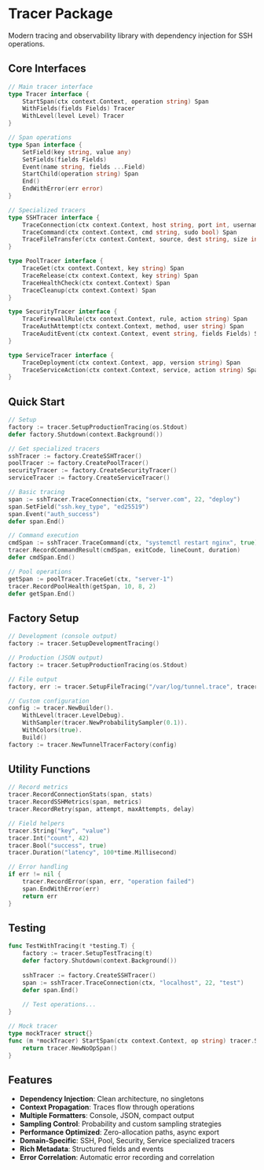 # Tracer Package

Modern tracing and observability library with dependency injection for SSH operations.

## Core Interfaces

```go
// Main tracer interface
type Tracer interface {
    StartSpan(ctx context.Context, operation string) Span
    WithFields(fields Fields) Tracer
    WithLevel(level Level) Tracer
}

// Span operations
type Span interface {
    SetField(key string, value any)
    SetFields(fields Fields)
    Event(name string, fields ...Field)
    StartChild(operation string) Span
    End()
    EndWithError(err error)
}

// Specialized tracers
type SSHTracer interface {
    TraceConnection(ctx context.Context, host string, port int, username string) Span
    TraceCommand(ctx context.Context, cmd string, sudo bool) Span
    TraceFileTransfer(ctx context.Context, source, dest string, size int64) Span
}

type PoolTracer interface {
    TraceGet(ctx context.Context, key string) Span
    TraceRelease(ctx context.Context, key string) Span
    TraceHealthCheck(ctx context.Context) Span
    TraceCleanup(ctx context.Context) Span
}

type SecurityTracer interface {
    TraceFirewallRule(ctx context.Context, rule, action string) Span
    TraceAuthAttempt(ctx context.Context, method, user string) Span
    TraceAuditEvent(ctx context.Context, event string, fields Fields) Span
}

type ServiceTracer interface {
    TraceDeployment(ctx context.Context, app, version string) Span
    TraceServiceAction(ctx context.Context, service, action string) Span
}
```

## Quick Start

```go
// Setup
factory := tracer.SetupProductionTracing(os.Stdout)
defer factory.Shutdown(context.Background())

// Get specialized tracers
sshTracer := factory.CreateSSHTracer()
poolTracer := factory.CreatePoolTracer()
securityTracer := factory.CreateSecurityTracer()
serviceTracer := factory.CreateServiceTracer()

// Basic tracing
span := sshTracer.TraceConnection(ctx, "server.com", 22, "deploy")
span.SetField("ssh.key_type", "ed25519")
span.Event("auth_success")
defer span.End()

// Command execution
cmdSpan := sshTracer.TraceCommand(ctx, "systemctl restart nginx", true)
tracer.RecordCommandResult(cmdSpan, exitCode, lineCount, duration)
defer cmdSpan.End()

// Pool operations
getSpan := poolTracer.TraceGet(ctx, "server-1")
tracer.RecordPoolHealth(getSpan, 10, 8, 2)
defer getSpan.End()
```

## Factory Setup

```go
// Development (console output)
factory := tracer.SetupDevelopmentTracing()

// Production (JSON output)
factory := tracer.SetupProductionTracing(os.Stdout)

// File output
factory, err := tracer.SetupFileTracing("/var/log/tunnel.trace", tracer.LevelInfo)

// Custom configuration
config := tracer.NewBuilder().
    WithLevel(tracer.LevelDebug).
    WithSampler(tracer.NewProbabilitySampler(0.1)).
    WithColors(true).
    Build()
factory := tracer.NewTunnelTracerFactory(config)
```

## Utility Functions

```go
// Record metrics
tracer.RecordConnectionStats(span, stats)
tracer.RecordSSHMetrics(span, metrics)
tracer.RecordRetry(span, attempt, maxAttempts, delay)

// Field helpers
tracer.String("key", "value")
tracer.Int("count", 42)
tracer.Bool("success", true)
tracer.Duration("latency", 100*time.Millisecond)

// Error handling
if err != nil {
    tracer.RecordError(span, err, "operation failed")
    span.EndWithError(err)
    return err
}
```

## Testing

```go
func TestWithTracing(t *testing.T) {
    factory := tracer.SetupTestTracing(t)
    defer factory.Shutdown(context.Background())
    
    sshTracer := factory.CreateSSHTracer()
    span := sshTracer.TraceConnection(ctx, "localhost", 22, "test")
    defer span.End()
    
    // Test operations...
}

// Mock tracer
type mockTracer struct{}
func (m *mockTracer) StartSpan(ctx context.Context, op string) tracer.Span {
    return tracer.NewNoOpSpan()
}
```

## Features

- **Dependency Injection**: Clean architecture, no singletons
- **Context Propagation**: Traces flow through operations
- **Multiple Formatters**: Console, JSON, compact output
- **Sampling Control**: Probability and custom sampling strategies
- **Performance Optimized**: Zero-allocation paths, async export
- **Domain-Specific**: SSH, Pool, Security, Service specialized tracers
- **Rich Metadata**: Structured fields and events
- **Error Correlation**: Automatic error recording and correlation